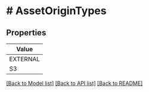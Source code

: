 # # AssetOriginTypes


## Properties 



| Value |
------------ | 
EXTERNAL|&quot;EXTERNAL&quot;
S3|&quot;S3&quot;

[[Back to Model list]](../../README.md#models) [[Back to API list]](../../README.md#endpoints) [[Back to README]](../../README.md)

